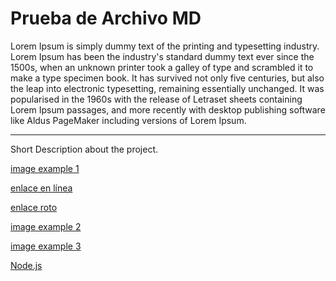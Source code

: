 # Prueba de Archivo MD
Lorem Ipsum is simply dummy text of the printing and typesetting industry. Lorem Ipsum has been the industry's standard dummy text ever since the 1500s, when an unknown printer took a galley of type and scrambled it to make a type specimen book. It has survived not only five centuries, but also the leap into electronic typesetting, remaining essentially unchanged. It was popularised in the 1960s with the release of Letraset sheets containing Lorem Ipsum passages, and more recently with desktop publishing software like Aldus PageMaker including versions of Lorem Ipsum.
***
Short Description about the project.

[image example 1](https://ejemplo.com)

[enlace en línea](http://www.limni.net)

[enlace roto](http://www.liimni.net)

[image example 2](https://ejemplo.com)

[image example 3](https://ejemplo.com)

[Node.js](https://nodejs.org/)